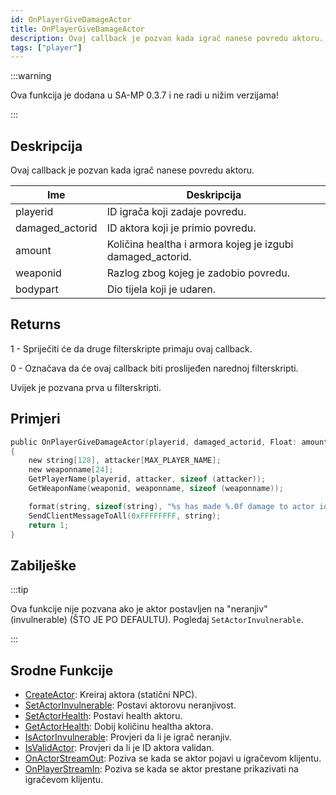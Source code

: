 ```yaml
---
id: OnPlayerGiveDamageActor
title: OnPlayerGiveDamageActor
description: Ovaj callback je pozvan kada igrač nanese povredu aktoru.
tags: ["player"]
---
```


:::warning

Ova funkcija je dodana u SA-MP 0.3.7 i ne radi u nižim verzijama!

:::

## Deskripcija

Ovaj callback je pozvan kada igrač nanese povredu aktoru.

| Ime             | Deskripcija                                                |
| --------------- | ---------------------------------------------------------- |
| playerid        | ID igrača koji zadaje povredu.                             |
| damaged_actorid | ID aktora koji je primio povredu.                          |
| amount          | Količina healtha i armora kojeg je izgubi damaged_actorid. |
| weaponid        | Razlog zbog kojeg je zadobio povredu.                      |
| bodypart        | Dio tijela koji je udaren.                                 |

## Returns

1 - Spriječiti će da druge filterskripte primaju ovaj callback.

0 - Označava da će ovaj callback biti proslijeđen narednoj filterskripti.

Uvijek je pozvana prva u filterskripti.

## Primjeri

```c
public OnPlayerGiveDamageActor(playerid, damaged_actorid, Float: amount, weaponid, bodypart)
{
    new string[128], attacker[MAX_PLAYER_NAME];
    new weaponname[24];
    GetPlayerName(playerid, attacker, sizeof (attacker));
    GetWeaponName(weaponid, weaponname, sizeof (weaponname));

    format(string, sizeof(string), "%s has made %.0f damage to actor id %d, weapon: %s", attacker, amount, damaged_actorid, weaponname);
    SendClientMessageToAll(0xFFFFFFFF, string);
    return 1;
}
```

## Zabilješke

:::tip

Ova funkcije nije pozvana ako je aktor postavljen na "neranjiv" (invulnerable) (ŠTO JE PO DEFAULTU). Pogledaj `SetActorInvulnerable`.

:::

## Srodne Funkcije

- [CreateActor](../functions/CreateActor.md): Kreiraj aktora (statični NPC).
- [SetActorInvulnerable](../functions/SetActorInvulnerable.md): Postavi aktorovu neranjivost.
- [SetActorHealth](../functions/SetActorHealth.md): Postavi health aktoru.
- [GetActorHealth](../functions/GetActorHealth.md): Dobij količinu healtha aktora.
- [IsActorInvulnerable](../functions/IsActorInvulnerable.md): Provjeri da li je igrač neranjiv.
- [IsValidActor](../functions/IsValidActor.md): Provjeri da li je ID aktora validan.
- [OnActorStreamOut](OnActorStreamOut.md): Poziva se kada se aktor pojavi u igračevom klijentu.
- [OnPlayerStreamIn](OnPlayerStreamIn.md): Poziva se kada se aktor prestane prikazivati na igračevom klijentu.

